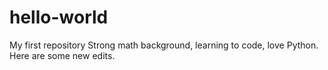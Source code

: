 # hello-world
My first repository
Strong math background, learning to code, love Python.
Here are some new edits.
